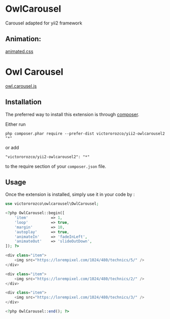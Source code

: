 OwlCarousel
===========
Carousel adapted for yii2 framework

## Animation:
[animated.css](https://daneden.github.io/animate.css/)

# Owl Carousel 
[owl.carousel.js](https://owlcarousel2.github.io)

Installation
------------

The preferred way to install this extension is through [composer](http://getcomposer.org/download/).

Either run

```
php composer.phar require --prefer-dist victororozco/yii2-owlcarousel2 "*"
```

or add

```
"victororozco/yii2-owlcarousel2": "*"
```

to the require section of your `composer.json` file.


Usage
-----

Once the extension is installed, simply use it in your code by  :

```php
use victororozco\owlcarousel\OwlCarousel;

<?php OwlCarousel::begin([
    'item'          => 1,
    'loop'          => true,
    'margin'        => 10,
    'autoplay'      => true,
    'animateIn'     => 'fadeInLeft',
    'animateOut'    => 'slideOutDown',
]); ?>

<div class="item">
    <img src="https://lorempixel.com/1024/480/technics/5/" />
</div>

<div class="item">
    <img src="https://lorempixel.com/1024/480/technics/2/" />
</div>

<div class="item">
    <img src="https://lorempixel.com/1024/480/technics/3/" />
</div>

<?php OwlCarousel::end(); ?>
```